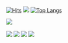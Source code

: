 ### 
[![Hits](https://hits.seeyoufarm.com/api/count/incr/badge.svg?url=https%3A%2F%2Fgithub.com%2FCjunhyun)](https://hits.seeyoufarm.com)
<img src="https://capsule-render.vercel.app/api?type=waving&color=auto&height=200&section=header&text=JunHyun Github&fontSize=90" />
[![Top Langs](https://github-readme-stats.vercel.app/api/top-langs/?username=Cjunhyun&layout=compact)](https://github.com/Cjunhyun)

<a href="https://cjh-blog.tistory.com/"><img src="https://img.shields.io/badge/Tistory-000000?style=flat-square&logo=Tistory&logoColor=ffffff"/></a>
<br/><br/>
<a href="" target="_blank"><img src="https://img.shields.io/badge/Android-3DDC84?style=flat-square&logo=Android&logoColor=white"/></a>
<a href="" target="_blank"><img src="https://img.shields.io/badge/JAVA-007396?style=flat-square&logo=Java&logoColor=white"/></a>
<a href="" target="_blank"><img src="https://img.shields.io/badge/Kotlin-0095D5?style=flat-square&logo=Kotlin&logoColor=white"/></a>
<a href="" target="_blank"><img src="https://img.shields.io/badge/Python-3776AB?style=flat-square&logo=Python&logoColor=white"/></a>
